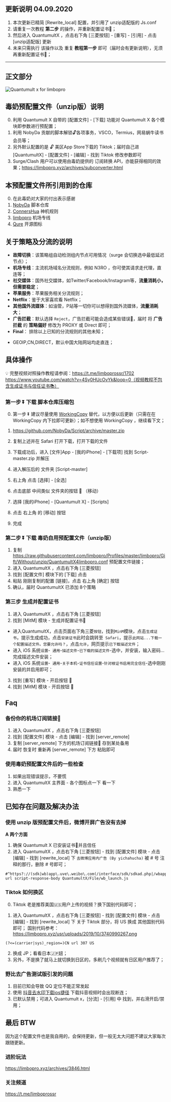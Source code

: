 ## 更新说明 04.09.2020
1. 本次更新已精简 [Rewrite_local] 配置，并引用了 unzip适配版的 Js.conf
2. 请重复一次教程 **第二步** 的操作，并重新配置证书📄；
3. 然后进入 QuantumultX ，点击右下角 [三菱按钮] - [重写] - [引用] - 点击 [unzip适配版] 更新 
4. 未来只需执行 该操作以及 重复 **教程第一步** 即可（届时会有更新说明），无须再重新配置证书📄；

---

## 正文部分


![Quantumult x for limbopro][1]

## 毒奶预配置文件（unzip版）说明

0. 利用 Quantumult X 自带的 [配置文件] - [下载] 功能对 Quantumult X 各个模块即参数进行预配置；
1. 利用 NobyDa 贡献的脚本解锁🔓各项事务，VSCO，Termius，网易蜗牛读书会员等；
2. 另外默认配置的是 🔓 美区App Store下载的 Tiktok；届时自己进 [QuantumultX] - [配置文件] - [编辑] - 找到 Tiktok 修改参数即可 
3. Surge/Clash 用户可以使用由毒奶提供的 订阅转换 API，亦能获得相同的效果；https://limbopro.xyz/archives/subconverter.html

## 本预配置文件所引用到的仓库
0. 在此毒奶对大家的付出表示感谢
1. [NobyDa](https://github.com/NobyDa/Script/tree/master) 脚本仓库
2. [ConnersHua](https://github.com/ConnersHua/Profiles/tree/master) 神机规则
3. [limbopro](https://github.com/limbopro/Profiles/tree/master/limbopro) 机场专线
4. [Qure](https://github.com/Koolson/Qure/tree/master/IconSet) 开源图标

## 关于策略及分流的说明
- **故障切换**：该策略组自动检测组内节点可用情况（surge 会切换选中最低延迟节点）；
- **机场专线**：主流机场域名分流规则，例如 N3RO ，你可使其请求走代理，直连等；
- **社交媒体**：国外社交媒体，如Twitter/Facebook/Instagram等，**流量消耗小，但需要稳定**；
- **苹果服务**：苹果服务相关分流规则；
- **Netflix**：鉴于大家喜欢看 Netflix；
- **其他国外流媒体**：如油管，P站等一切你可以想得到国外流媒体，**流量消耗大**；
- **广告拦截**：默认选择 `Reject`，广告拦截可能会造成某些错误🙅，届时 将 **广告拦截** 的 **策略偏好** 修改为 PROXY 或 Direct 即可；
- **Final**： 排除以上已知的分流规则的其他未知；

* GEOIP,CN,DIRECT，默认中国大陆网站均走直连；

## 具体操作
💡 完整视频对照操作教程请参阅：https://t.me/limboprossr/1702  https://www.youtube.com/watch?v=4Sy0HUcOvYk&loop=0（视频教程不包含生成证书与信任证书📚）

### 第一步 ⏬ 下载 脚本仓库压缩包
0. 第一步 ⏬ 建议尽量使用 [WorkingCopy](https://limbopro.xyz/archives/workingcopy.html) 替代，以方便以后更新（只需在在 WorkingCopy 内下拉即可更新）；如不想使用 WorkingCopy ，继续看下文；

1. https://github.com/NobyDa/Script/archive/master.zip
2. 复制上述并在 Safari 打开下载，打开下载的文件
3. 下载成功后，进入 [文件]App - [我的iPhone] - [下载项] 找到  Script-master.zip 并解压
4. 进入解压后的 文件夹 [Script-master]
5. 右上角 点击 [选择] - [全选]
6. 点击底部 中间类似 文件夹的按钮 📂 （移动）
7. 选择 [我的iPhone] - [Quantumult X] - [Scripts]
8. 点击 右上角 的 [移动] 按钮
9. 完成

### 第二步 ⏬ 下载 毒奶自用预配置文件（unzip版）

1. 复制 https://raw.githubusercontent.com/limbopro/Profiles/master/limbopro/Gift/Without/unzip/QuantumultX4limbopro.conf 预配置文件链接；
2. 进入 QuantumultX ，点击右下角 [三菱按钮]
3. 找到 [配置文件] 模块下的 [下载] 点击
4. 粘贴 刚刚复制的配置 [链接]，点击 右上角 [确定] 按钮
5. 确认，届时 QuantumultX 已添加 8个策略

### 第三步 生成并配置证书
1. 进入 QuantumultX ，点击右下角 [三菱按钮]
2. 找到 [MitM] 模块 - 生成并配置证书📄 

- 进入QuantumultX，点击页面右下角三菱`按钮`，找到`MinM`模块，点击`生成证书`，提示生成成功，点击`安装证书`此时会跳转至` Safari`，提示`此网站...下载一个配置描述文件。您要允许吗？`，点击`允许`，网页提示`已下载描述文件`；
- 进入 iOS 系统`设置`-` 通用`-`描述文件`-`已下载的描述文件`-选中，并安装，输入密码...完成描述文件安装；
- 进入 iOS 系统`设置`-` 通用`-`关于本机`-`证书信任设置`-`针对根证书启用完全信任`-选中刚刚安装的并启用即可；

3. 找到 [重写] 模块 - 开启按钮 🔘
4. 找到 [MitM] 模块 - 开启按钮 🔘

## Faq 
### 备份你的机场订阅链接🔗
1. 进入 QuantumultX ，点击右下角 [三菱按钮]
2. 找到 [配置文件] 模块 - 点击 [编辑] - 找到 [server_remote] 
3. 复制 [server_remote] 下方的机场订阅链接🔗 存到某处备用
4. 届时 恢复时 重新再 [server_remote] 下方 粘贴即可

### 使用毒奶预配置文件后的一些检查
1. 如果出现错误提示，不要慌
2. 进入 QuantumultX 主界面 - 各个图标点一下 看一下
3. 熟悉一下

## 已知存在问题及解决办法
### 使用 unzip 版预配置文件后，微博开屏广告没有去掉
**A 两个方面**

1. 确保 Quantumult X 已安装证书📄并且信任
2. 进入 QuantumultX ，点击右下角 [三菱按钮] - 找到 [配置文件] 模块 - 点击 [编辑] - 找到 [rewrite_local] 下  `去微博应用内广告 (By yichahucha)` 被 # 号 注释的那行，删除 # 号即可；

```
#^https?://(sdk|wb)app\.uve\.weibo\.com(/interface/sdk/sdkad.php|/wbapplua/wbpullad.lua) url script-response-body QuantumultX/File/wb_launch.js
```

### Tiktok 如何换区
0. Tiktok 老是推荐美国🇺🇸用户上传的视频？换下国别代码即可；


1. 进入 QuantumultX ，点击右下角 [三菱按钮] - 找到 [配置文件] 模块 - 点击 [编辑] - 找到 [rewrite_local] 下 关于 Tiktok 部分，将 US 换成 其他国别代码即可； 国别代码参考：https://limbopro.xyz/usr/uploads/2019/10/3740990267.png

```
(?<=(carrier|sys)_region=)CN url 307 US
```

2. 换成 JP；看看日本🇯🇵妞；
2. 另外，不是换了就马上就切换到日区的，多刷几个视频就有日区用户推荐了；

### 野比去广告测试版引发的问题
1. 目前已知会导致 QQ 定位不能正常发起
2. 使用 [抖音去水印下载ios捷径](https://limbopro.xyz/archives/1560.html#h-44) 下载抖音视频时会出现断连；
3. 已默认禁用；可进入 Quantumult x，[分流] - [引用] 中 找到，并右滑开启/禁用；

## 最后 BTW
因为这个配置文件也是我自用的，会保持更新，但一般无太大问题不建议大家每次跟随更新。

### 进阶玩法
https://limbopro.xyz/archives/3846.html

### 关注频道
https://t.me/limboprossr

[1]: https://raw.githubusercontent.com/limbopro/Profiles/master/limbopro/Gift/Without/unzip/Quantumult%20X%20for%20limbopro.jpg
